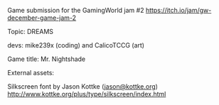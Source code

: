 Game submission for the GamingWorld jam #2
https://itch.io/jam/gw-december-game-jam-2

Topic: DREAMS

devs: mike239x (coding) and CalicoTCCG (art)

Game title: Mr. Nightshade

External assets:

Silkscreen font by Jason Kottke (jason@kottke.org)
http://www.kottke.org/plus/type/silkscreen/index.html